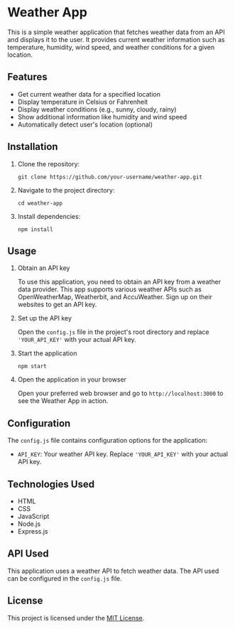 # Weather App

This is a simple weather application that fetches weather data from an API and displays it to the user. It provides current weather information such as temperature, humidity, wind speed, and weather conditions for a given location.

## Features

- Get current weather data for a specified location
- Display temperature in Celsius or Fahrenheit
- Display weather conditions (e.g., sunny, cloudy, rainy)
- Show additional information like humidity and wind speed
- Automatically detect user's location (optional)

## Installation

1. Clone the repository:

   ```
   git clone https://github.com/your-username/weather-app.git
   ```

2. Navigate to the project directory:

   ```
   cd weather-app
   ```

3. Install dependencies:

   ```
   npm install
   ```

## Usage

1. Obtain an API key

   To use this application, you need to obtain an API key from a weather data provider. This app supports various weather APIs such as OpenWeatherMap, Weatherbit, and AccuWeather. Sign up on their websites to get an API key.

2. Set up the API key

   Open the `config.js` file in the project's root directory and replace `'YOUR_API_KEY'` with your actual API key.

3. Start the application

   ```
   npm start
   ```

4. Open the application in your browser

   Open your preferred web browser and go to `http://localhost:3000` to see the Weather App in action.

## Configuration

The `config.js` file contains configuration options for the application:

- `API_KEY`: Your weather API key. Replace `'YOUR_API_KEY'` with your actual API key.

## Technologies Used

- HTML
- CSS
- JavaScript
- Node.js
- Express.js

## API Used

This application uses a weather API to fetch weather data. The API used can be configured in the `config.js` file.

## License

This project is licensed under the [MIT License](https://opensource.org/licenses/MIT).